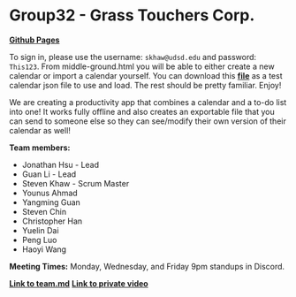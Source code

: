 # Group32 - Grass Touchers Corp.
[**Github Pages**](https://cse110-fa22-group32.github.io/cse110-fa22-group32/)

To sign in, please use the username: `skhaw@udsd.edu` and password: `This123`. From middle-ground.html you will be able to either create a new calendar or import a calendar yourself. You can download this [**file**](/source/assets/temp_/testing_calendar.json) as a test calendar json file to use and load. The rest should be pretty familiar. Enjoy!

We are creating a productivity app that combines a calendar and a to-do list into one! It works fully offline and also creates an exportable file that you can send to someone else so they can see/modify their own version of their calendar as well!

**Team members:**
- Jonathan Hsu - Lead
- Guan Li - Lead
- Steven Khaw - Scrum Master
- Younus Ahmad
- Yangming Guan
- Steven Chin
- Christopher Han
- Yuelin Dai
- Peng Luo
- Haoyi Wang

**Meeting Times:**
Monday, Wednesday, and Friday 9pm standups in Discord.  

[**Link to team.md**](/admin/team.md)
[**Link to private video**](https://youtu.be/Gz3LbyEudho)

